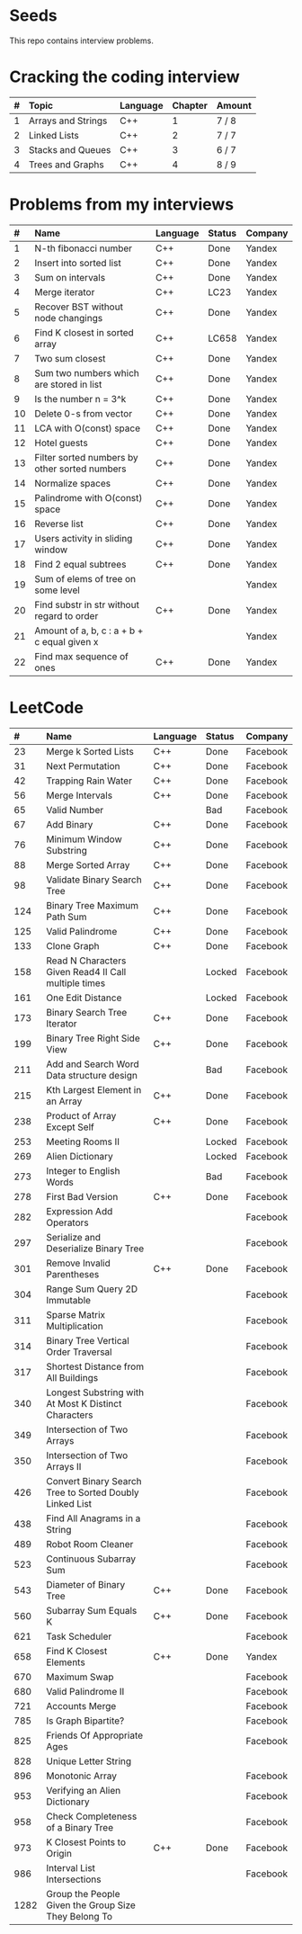# Seeds
This repo contains interview problems.

# Cracking the coding interview
| #    | Topic                                                      |Language | Chapter | Amount   |
|:-----|:-----------------------------------------------------------|:--------|:--------|:---------|
| 1    | Arrays and Strings                                         | C++     | 1       | 7 / 8    |
| 2    | Linked Lists                                               | C++     | 2       | 7 / 7    |
| 3    | Stacks and Queues                                          | C++     | 3       | 6 / 7    |
| 4    | Trees and Graphs                                           | C++     | 4       | 8 / 9    |

# Problems from my interviews
| #    | Name                                                       |Language | Status | Company   |
|:-----|:-----------------------------------------------------------|:--------|:-------|:----------|
| 1    | N-th fibonacci number                                      | C++     | Done   | Yandex    |
| 2    | Insert into sorted list                                    | C++     | Done   | Yandex    |
| 3    | Sum on intervals                                           | C++     | Done   | Yandex    |
| 4    | Merge iterator                                             | C++     | LC23   | Yandex    |
| 5    | Recover BST without node changings                         | C++     | Done   | Yandex    |
| 6    | Find K closest in sorted array                             | C++     | LC658  | Yandex    |
| 7    | Two sum closest                                            | C++     | Done   | Yandex    |
| 8    | Sum two numbers which are stored in list                   | C++     | Done   | Yandex    |
| 9    | Is the number n = 3^k                                      | C++     | Done   | Yandex    |
| 10   | Delete 0-s from vector                                     | C++     | Done   | Yandex    |
| 11   | LCA with O(const) space                                    | C++     | Done   | Yandex    |
| 12   | Hotel guests                                               | C++     | Done   | Yandex    |
| 13   | Filter sorted numbers by other sorted numbers              | C++     | Done   | Yandex    |
| 14   | Normalize spaces                                           | C++     | Done   | Yandex    |
| 15   | Palindrome with O(const) space                             | C++     | Done   | Yandex    |
| 16   | Reverse list                                               | C++     | Done   | Yandex    |
| 17   | Users activity in sliding window                           | C++     | Done   | Yandex    |
| 18   | Find 2 equal subtrees                                      | C++     | Done   | Yandex    |
| 19   | Sum of elems of tree on some level                         |         |        | Yandex    |
| 20   | Find substr in str without regard to order                 | C++     | Done   | Yandex    |
| 21   | Amount of a, b, c : a + b + c equal given x                |         |        | Yandex    |
| 22   | Find max sequence of ones                                  | C++     | Done   | Yandex    |

# LeetCode
| #    | Name                                                       |Language | Status | Company   |
|:-----|:-----------------------------------------------------------|:--------|:-------|:----------|
| 23   | Merge k Sorted Lists                                       | C++     | Done   | Facebook  |
| 31   | Next Permutation                                           | C++     | Done   | Facebook  |
| 42   | Trapping Rain Water                                        | C++     | Done   | Facebook  |
| 56   | Merge Intervals                                            | C++     | Done   | Facebook  |
| 65   | Valid Number                                               |         | Bad    | Facebook  |
| 67   | Add Binary                                                 | C++     | Done   | Facebook  |
| 76   | Minimum Window Substring                                   | C++     | Done   | Facebook  |
| 88   | Merge Sorted Array                                         | C++     | Done   | Facebook  |
| 98   | Validate Binary Search Tree                                | C++     | Done   | Facebook  |
| 124  | Binary Tree Maximum Path Sum                               | C++     | Done   | Facebook  |
| 125  | Valid Palindrome                                           | C++     | Done   | Facebook  |
| 133  | Clone Graph                                                | C++     | Done   | Facebook  |
| 158  | Read N Characters Given Read4 II   Call multiple times     |         | Locked | Facebook  |
| 161  | One Edit Distance                                          |         | Locked | Facebook  |
| 173  | Binary Search Tree Iterator                                | C++     | Done   | Facebook  |
| 199  | Binary Tree Right Side View                                | C++     | Done   | Facebook  |
| 211  | Add and Search Word   Data structure design                |         | Bad    | Facebook  |
| 215  | Kth Largest Element in an Array                            | C++     | Done   | Facebook  |
| 238  | Product of Array Except Self                               | C++     | Done   | Facebook  |
| 253  | Meeting Rooms II                                           |         | Locked | Facebook  |
| 269  | Alien Dictionary                                           |         | Locked | Facebook  |
| 273  | Integer to English Words                                   |         | Bad    | Facebook  |
| 278  | First Bad Version                                          | C++     | Done   | Facebook  |
| 282  | Expression Add Operators                                   |         |        | Facebook  |
| 297  | Serialize and Deserialize Binary Tree                      |         |        | Facebook  |
| 301  | Remove Invalid Parentheses                                 | C++     | Done   | Facebook  |
| 304  | Range Sum Query 2D   Immutable                             |         |        | Facebook  |
| 311  | Sparse Matrix Multiplication                               |         |        | Facebook  |
| 314  | Binary Tree Vertical Order Traversal                       |         |        | Facebook  |
| 317  | Shortest Distance from All Buildings                       |         |        | Facebook  |
| 340  | Longest Substring with At Most K Distinct Characters       |         |        | Facebook  |
| 349  | Intersection of Two Arrays                                 |         |        | Facebook  |
| 350  | Intersection of Two Arrays II                              |         |        | Facebook  |
| 426  | Convert Binary Search Tree to Sorted Doubly Linked List    |         |        | Facebook  |
| 438  | Find All Anagrams in a String                              |         |        | Facebook  |
| 489  | Robot Room Cleaner                                         |         |        | Facebook  |
| 523  | Continuous Subarray Sum                                    |         |        | Facebook  |
| 543  | Diameter of Binary Tree                                    | C++     | Done   | Facebook  |
| 560  | Subarray Sum Equals K                                      | C++     | Done   | Facebook  |
| 621  | Task Scheduler                                             |         |        | Facebook  |
| 658  | Find K Closest Elements                                    | C++     | Done   | Yandex    |
| 670  | Maximum Swap                                               |         |        | Facebook  |
| 680  | Valid Palindrome II                                        |         |        | Facebook  |
| 721  | Accounts Merge                                             |         |        | Facebook  |
| 785  | Is Graph Bipartite?                                        |         |        | Facebook  |
| 825  | Friends Of Appropriate Ages                                |         |        | Facebook  |
| 828  | Unique Letter String                                       |         |        |           |
| 896  | Monotonic Array                                            |         |        | Facebook  |
| 953  | Verifying an Alien Dictionary                              |         |        | Facebook  |
| 958  | Check Completeness of a Binary Tree                        |         |        | Facebook  |
| 973  | K Closest Points to Origin                                 | C++     | Done   | Facebook  |
| 986  | Interval List Intersections                                |         |        | Facebook  |
| 1282 | Group the People Given the Group Size They Belong To       |         |        |           |
